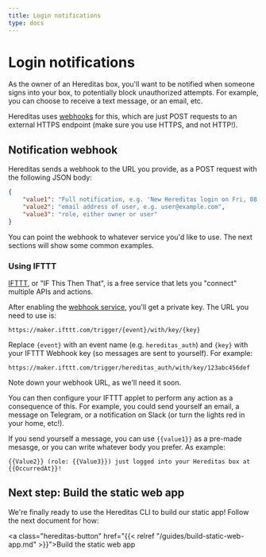 ```yaml
---
title: Login notifications
type: docs
---
```


# Login notifications

As the owner of an Hereditas box, you'll want to be notified when someone signs into your box, to potentially block unauthorized attempts. For example, you can choose to receive a text message, or an email, etc.

Hereditas uses [webhooks](https://codeburst.io/what-are-webhooks-b04ec2bf9ca2) for this, which are just POST requests to an external HTTPS endpoint (make sure you use HTTPS, and not HTTP!).

## Notification webhook

Hereditas sends a webhook to the URL you provide, as a POST request with the following JSON body:

````json
{
    "value1": "Full notification, e.g. 'New Hereditas login on Fri, 08 Mar 2019 12:01:10 GMT. User: user@example.com (role: user)'",
    "value2": "email address of user, e.g. user@example.com",
    "value3": "role, either owner or user"
}
````

You can point the webhook to whatever service you'd like to use. The next sections will show some common examples.

### Using IFTTT

[IFTTT](https://ifttt.com/), or "IF This Then That", is a free service that lets you "connect" multiple APIs and actions.

After enabling the [webhook service](https://ifttt.com/maker_webhooks), you'll get a private key. The URL you need to use is:

````text
https://maker.ifttt.com/trigger/{event}/with/key/{key}
````

Replace `{event}` with an event name (e.g. `hereditas_auth`) and `{key}` with your IFTTT Webhook key (so messages are sent to yourself). For example:

````text
https://maker.ifttt.com/trigger/hereditas_auth/with/key/123abc456def
````

Note down your webhook URL, as we'll need it soon.

You can then configure your IFTTT applet to perform any action as a consequence of this. For example, you could send yourself an email, a message on Telegram, or a notification on Slack (or turn the lights red in your home, etc!).

If you send yourself a message, you can use `{{value1}}` as a pre-made mesasge, or you can write whatever body you prefer. As example:

````text
{{Value2}} (role: {{Value3}}) just logged into your Hereditas box at {{OccurredAt}}!
````

## Next step: Build the static web app

We're finally ready to use the Hereditas CLI to build our static app! Follow the next document for how:

<a class="hereditas-button" href="{{< relref "/guides/build-static-web-app.md" >}}">Build the static web app</a>
